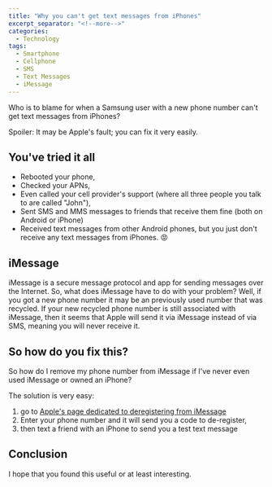 ```yaml
---
title: "Why you can't get text messages from iPhones"
excerpt_separator: "<!--more-->"
categories:
  - Technology
tags:
  - Smartphone  
  - Cellphone
  - SMS
  - Text Messages
  - iMessage
---
```


Who is to blame for when a Samsung user with a new phone number can't get text messages from iPhones?

<!--more-->
Spoiler: It may be Apple's fault; you can fix it very easily.

## You've tried it all
* Rebooted your phone, 
* Checked your APNs,
* Even called your cell provider's support (where all three people you talk to are called "John"),
* Sent SMS and MMS messages to friends that receive them fine (both on Android or iPhone)
* Received text messages from other Android phones,
but you just don't receive any text messages from iPhones. 😡

## iMessage 

iMessage is a secure message protocol and app for sending messages over the Internet. So, what does iMessage have to do with your problem? Well, if you got a new phone number it may be an previously used number that was recycled. If your new recycled phone number is still associated with iMessage, then it seems that Apple will send it via iMessage instead of via SMS, meaning you will never receive it.

## So how do you fix this?

So how do I remove my phone number from iMessage if I've never even used iMessage or owned an iPhone? 

The solution is very easy: 
1. go to [Apple's page dedicated to deregistering from iMessage](https://selfsolve.apple.com/deregister-imessage)
2. Enter your phone number and it will send you a code to de-register, 
3. then text a friend with an iPhone to send you a test text message

## Conclusion
I hope that you found this useful or at least interesting. 